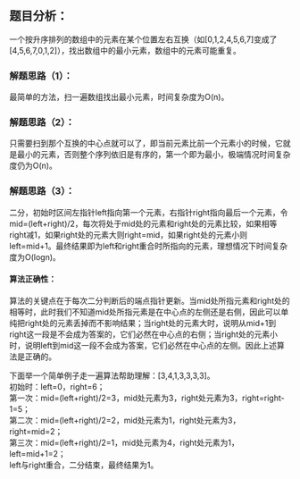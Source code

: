 ## 题目分析：
一个按升序排列的数组中的元素在某个位置左右互换（如[0,1,2,4,5,6,7]变成了[4,5,6,7,0,1,2]），找出数组中的最小元素，数组中的元素可能重复。

### 解题思路（1）：
最简单的方法，扫一遍数组找出最小元素，时间复杂度为O(n)。

### 解题思路（2）：
只需要扫到那个互换的中心点就可以了，即当前元素比前一个元素小的时候，它就是最小的元素，否则整个序列依旧是有序的，第一个即为最小，极端情况时间复杂度仍为O(n)。

### 解题思路（3）：
二分，初始时­­区间左指针left指向第一个元素，右指针right指向最后一个元素，令mid=(left+right)/2，每次将处于mid处的元素和right处的元素比较，如果相等right减1，如果right处的元素大则right=mid，如果right处的元素小则left=mid+1。最终结果即为left和right重合时所指向的元素，理想情况下时间复杂度为O(logn)。

#### 算法正确性：
算法的关键点在于每次二分判断后的端点指针更新。当mid处所指元素和right处的相等时，此时我们不知道mid处所指元素是在中心点的左侧还是右侧，因此可以单纯把right处的元素丢掉而不影响结果；当right处的元素大时，说明从mid+1到right这一段是不会成为答案的，它们必然在中心点的右侧；当right处的元素小时，说明left到mid这一段不会成为答案，它们必然在中心点的左侧。因此上述算法是正确的。

下面举一个简单例子走一遍算法帮助理解：[3,4,1,3,3,3,3]。</br>
初始时：left=0，right=6；</br>
第一次：mid=(left+right)/2=3，mid处元素为3，right处元素为3，right=right-1=5；</br>
第二次：mid=(left+right)/2=2，mid处元素为1，right处元素为3，right=mid=2；</br>
第三次：mid=(left+right)/2=1，mid处元素为4，right处元素为1，left=mid+1=2；</br>
left与right重合，二分结束，最终结果为1。
